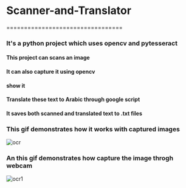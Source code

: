 # Scanner-and-Translator
=================================
### It's a python project which uses opencv and pytesseract

#### This project can scans an image  
#### It can also capture it using opencv
#### show it 
#### Translate these text to Arabic through google script
#### It saves both scanned and translated text to .txt files
### This gif demonstrates how it works with captured images
![ocr](https://user-images.githubusercontent.com/20757813/39425526-2cd7b728-4c7c-11e8-858b-54e61375dcc9.gif)

### An this gif demonstrates how capture the image throgh webcam
![ocr1](https://user-images.githubusercontent.com/20757813/39425581-72684172-4c7c-11e8-850e-22197e6589e1.gif)
